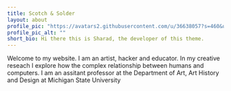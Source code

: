 ```yaml
---
title: Scotch & Solder
layout: about
profile_pic: "https://avatars2.githubusercontent.com/u/36638057?s=460&u=0cbe4fd6b5a3655d91b3eb86db834d0829a0c086&v=4"
profile_pic_alt: ""
short_bio: Hi there this is Sharad, the developer of this theme.
---
```


Welcome to my website. I am an artist, hacker and educator. In my creative reseach I explore how the complex relationship between humans and computers. I am an assitant professor at the Department of Art, Art History and Design at Michigan State University

